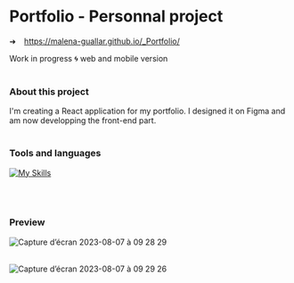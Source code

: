 # Portfolio - Personnal project

➜ &ensp; https://malena-guallar.github.io/_Portfolio/

Work in progress :cyclone: web and mobile version
<br>
<br>

### About this project

I'm creating a React application for my portfolio. 
I designed it on Figma and am now developping the front-end part. 
<br>
<br>

### Tools and languages

[![My Skills](https://skillicons.dev/icons?i=js,html,css,react,vite,git,github)](https://skillicons.dev)

<br>
<br>

### Preview

![Capture d’écran 2023-08-07 à 09 28 29](https://github.com/Malena-Guallar/_Portfolio/assets/123973678/ab699d2b-7727-4e2a-b457-eb723866f078)

&emsp; &emsp; &emsp; &emsp; &emsp; &emsp; &emsp; &emsp; &emsp; &emsp; &emsp; &emsp; &emsp; &emsp; &emsp;   ![Capture d’écran 2023-08-07 à 09 29 26](https://github.com/Malena-Guallar/_Portfolio/assets/123973678/84516acd-e575-40a4-8350-a90119118cc9)



